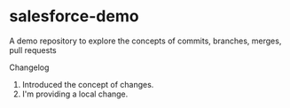 # salesforce-demo
A demo repository to explore the concepts of commits, branches, merges, pull requests

Changelog
1.  Introduced the concept of changes.
2.  I'm providing a local change.